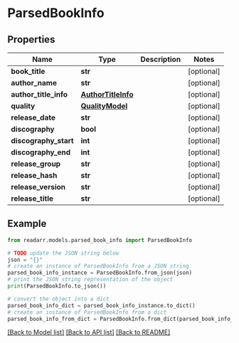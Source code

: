 # ParsedBookInfo


## Properties

Name | Type | Description | Notes
------------ | ------------- | ------------- | -------------
**book_title** | **str** |  | [optional] 
**author_name** | **str** |  | [optional] 
**author_title_info** | [**AuthorTitleInfo**](AuthorTitleInfo.md) |  | [optional] 
**quality** | [**QualityModel**](QualityModel.md) |  | [optional] 
**release_date** | **str** |  | [optional] 
**discography** | **bool** |  | [optional] 
**discography_start** | **int** |  | [optional] 
**discography_end** | **int** |  | [optional] 
**release_group** | **str** |  | [optional] 
**release_hash** | **str** |  | [optional] 
**release_version** | **str** |  | [optional] 
**release_title** | **str** |  | [optional] 

## Example

```python
from readarr.models.parsed_book_info import ParsedBookInfo

# TODO update the JSON string below
json = "{}"
# create an instance of ParsedBookInfo from a JSON string
parsed_book_info_instance = ParsedBookInfo.from_json(json)
# print the JSON string representation of the object
print(ParsedBookInfo.to_json())

# convert the object into a dict
parsed_book_info_dict = parsed_book_info_instance.to_dict()
# create an instance of ParsedBookInfo from a dict
parsed_book_info_from_dict = ParsedBookInfo.from_dict(parsed_book_info_dict)
```
[[Back to Model list]](../README.md#documentation-for-models) [[Back to API list]](../README.md#documentation-for-api-endpoints) [[Back to README]](../README.md)


